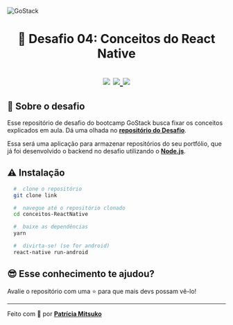 <img alt="GoStack" src="https://storage.googleapis.com/golden-wind/bootcamp-gostack/header-desafios.png" />
<h1 align="center">
  🚀 Desafio 04: Conceitos do React Native
  
  <p align="center">
  <img src="https://img.shields.io/badge/tech-front--end-brightgreen" />

  <a href="https://reactnative.dev/docs/getting-started">
    <img src="https://img.shields.io/badge/framework-react--native-blue" />
  </a>

  <a href="https://github.com/Rocketseat">
    <img src="https://img.shields.io/badge/source-rocketseat-blueviolet" />
  </a>
  </p>
</h1>

## 🧐 Sobre o desafio

Esse repositório de desafio do bootcamp GoStack busca fixar os conceitos explicados em aula. Dá uma olhada no **[repositório do Desafio](https://github.com/Rocketseat/bootcamp-gostack-desafios/tree/master/desafio-conceitos-react-native)**.

Essa será uma aplicação para armazenar repositórios do seu portfólio, que já foi desenvolvido o backend no desafio utilizando o **[Node.js](https://github.com/Mitsu325/conceitos-nodejs)**.

## ⚠️ Instalação

```bash
  #  clone o repositório
  git clone link

  #  navegue até o repositório clonado
  cd conceitos-ReactNative

  #  baixe as dependências
  yarn

  #  divirta-se! (se for android)
  react-native run-android
```

## 😎 Esse conhecimento te ajudou?

Avalie o repositório com uma ⭐ para que mais devs possam vê-lo!

<hr>

Feito com 🧡 por **[Patrícia Mitsuko](https://www.linkedin.com/in/patricia-mashiba/)**
